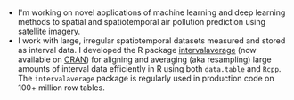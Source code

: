 ### 

- I'm working on novel applications of machine learning and deep learning methods to spatial and spatiotemporal air pollution prediction using satellite imagery.
- I work with large, irregular spatiotemporal datasets measured and stored as interval data. I developed the R package [intervalaverage](https://github.com/kaufman-lab/intervalaverage) (now available on [CRAN](https://cran.r-project.org/web/packages/intervalaverage/index.html)) for aligning and averaging (aka resampling) large amounts of interval data efficiently in R using both `data.table` and `Rcpp`. The `intervalaverage` package is regularly used in production code on 100+ million row tables.



